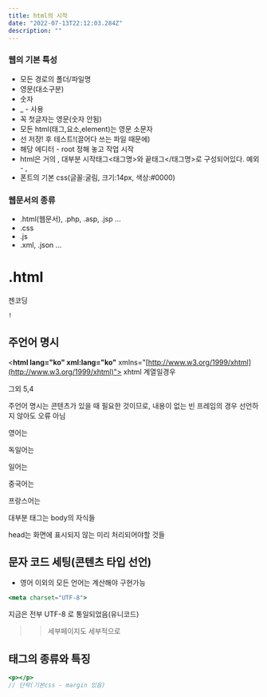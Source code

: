 ```yaml
---
title: html의 시작
date: "2022-07-13T22:12:03.284Z"
description: ""
---
```



### 웹의 기본 특성

- 모든 경로의 폴더/파일명
- 영문(대소구분)
- 숫자
- _ - 사용
- 꼭 첫글자는 영문(숫자 안됨)
- 모든 html(태그,요소,element)는 영문 소문자
- 선 저장! 후 테스트!(끌어다 쓰는 파일 때문에)
- 해당 에디터 - root 정해 놓고 작업 시작
- html은 거의 , 대부분 시작태그<태그명>와 끝태그</태그명>로 구성되어있다. 예외 - <meta>,
- 폰트의 기본 css(글꼴:굴림, 크기:14px, 색상:#0000)

### 웹문서의 종류

- .html(웹문서), .php, .asp, .jsp …
- .css
- .js
- .xml, .json …

# .html

젠코딩

```html
!
```

## 주언어 명시

<**html lang="ko" xml:lang="ko"** xmlns="[http://www.w3.org/1999/xhtml](http://www.w3.org/1999/xhtml)"> xhtml 계열일경우

<html lang="ko"> 그외 5,4

주언어 명시는 콘텐츠가 있을 때 필요한 것이므로, 내용이 없는 빈 프레임의 경우 선언하지 않아도 오류 아님

영어는 <html lang="en">

독일어는 <html lang="de">

일어는 <html lang="ja">

중국어는 <html lang="zh">

프랑스어는 <span lang="fr">

대부분 태그는 body의 자식들

head는 화면에 표시되지 않는 미리 처리되어야할 것들

## 문자 코드 세팅(콘텐츠 타입 선언)

- 영어 이외의 모든 언어는 계산해야 구현가능

```jsx
<meta charset="UTF-8">
```

지금은 전부 UTF-8 로 통일되었음(유니코드)

<title>브라우저 탭에 표시되는 웹페이지의 제목</title>

>> 세부페이지도 세부적으로

## 태그의 종류와 특징

```jsx
<p></p>
// 단락(기본css - margin 있음) 

```


